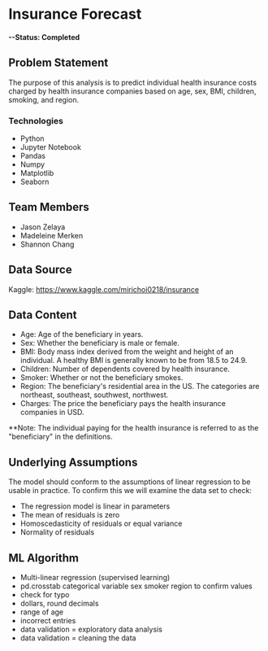 # Insurance Forecast

#### --Status: Completed

## Problem Statement
The purpose of this analysis is to predict individual health insurance costs charged by health insurance companies based on age, sex, BMI, children, smoking, and region.

### Technologies
* Python
* Jupyter Notebook
* Pandas
* Numpy
* Matplotlib
* Seaborn

## Team Members
* Jason Zelaya
* Madeleine Merken
* Shannon Chang

## Data Source
Kaggle: https://www.kaggle.com/mirichoi0218/insurance

## Data Content
* Age: Age of the beneficiary in years.
* Sex: Whether the beneficiary is male or female.
* BMI: Body mass index derived from the weight and height of an individual. A healthy BMI is generally known to be from 18.5 to 24.9.
* Children: Number of dependents covered by health insurance.
* Smoker: Whether or not the beneficiary smokes.
* Region: The beneficiary's residential area in the US. The categories are northeast, southeast, southwest, northwest.
* Charges: The price the beneficiary pays the health insurance companies in USD.

**Note: The individual paying for the health insurance is referred to as the "beneficiary" in the definitions.

## Underlying Assumptions
The model should conform to the assumptions of linear regression to be usable in practice. To confirm this we  will examine the data set to check:
* The regression model is linear in parameters
* The mean of residuals is zero
* Homoscedasticity of residuals or equal variance
* Normality of residuals

## ML Algorithm
* Multi-linear regression (supervised learning)
* pd.crosstab categorical variable sex smoker region to confirm values
* check for typo
* dollars, round decimals
* range of age
* incorrect entries
* data validation = exploratory data analysis
* data validation = cleaning the data
